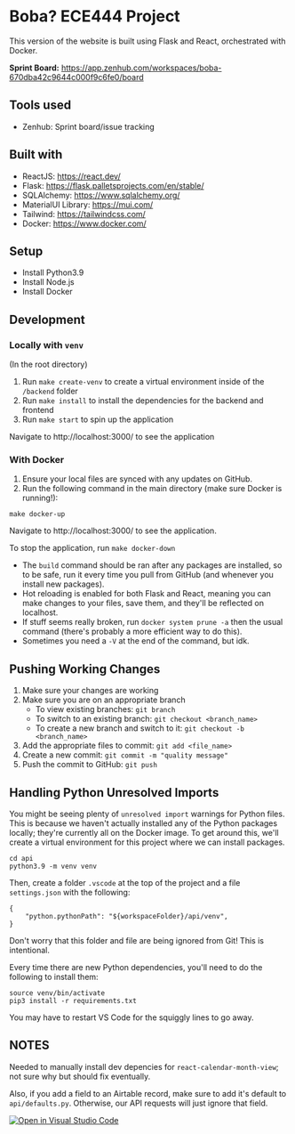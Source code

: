 # Boba? ECE444 Project
This version of the website is built using Flask and React, orchestrated with Docker.

**Sprint Board:** https://app.zenhub.com/workspaces/boba-670dba42c9644c000f9c6fe0/board

## Tools used
* Zenhub: Sprint board/issue tracking

## Built with
* ReactJS: https://react.dev/
* Flask: https://flask.palletsprojects.com/en/stable/
* SQLAlchemy: https://www.sqlalchemy.org/
* MaterialUI Library: https://mui.com/
* Tailwind: https://tailwindcss.com/
* Docker: https://www.docker.com/

## Setup
* Install Python3.9
* Install Node.js
* Install Docker


## Development

### Locally with `venv`
(In the root directory)
1. Run `make create-venv` to create a virtual environment inside of the `/backend` folder
2. Run `make install` to install the dependencies for the backend and frontend
3. Run `make start` to spin up the application

Navigate to http://localhost:3000/ to see the application

### With Docker 
1. Ensure your local files are synced with any updates on GitHub.
2. Run the following command in the main directory (make sure Docker is running!):
```
make docker-up
```

Navigate to http://localhost:3000/ to see the application.

To stop the application, run `make docker-down`


* The `build` command should be ran after any packages are installed, so to be safe, run it every time you pull from GitHub (and whenever you install new packages).
* Hot reloading is enabled for both Flask and React, meaning you can make changes to your files, save them, and they'll be reflected on localhost.
* If stuff seems really broken, run `docker system prune -a` then the usual command (there's probably a more efficient way to do this).
* Sometimes you need a `-V` at the end of the command, but idk.

## Pushing Working Changes
1. Make sure your changes are working
2. Make sure you are on an appropriate branch
    * To view existing branches: `git branch`
    * To switch to an existing branch: `git checkout <branch_name>`
    * To create a new branch and switch to it: `git checkout -b <branch_name>`
3. Add the appropriate files to commit: `git add <file_name>`
4. Create a new commit: `git commit -m "quality message"`
5. Push the commit to GitHub: `git push`

## Handling Python Unresolved Imports
You might be seeing plenty of `unresolved import` warnings for Python files. This is because we haven't actually installed any of the Python packages locally; they're currently all on the Docker image. To get around this, we'll create a virtual environment for this project where we can install packages.
```
cd api
python3.9 -m venv venv
```
Then, create a folder `.vscode` at the top of the project and a file `settings.json` with the following:
```
{
    "python.pythonPath": "${workspaceFolder}/api/venv",
}
```
Don't worry that this folder and file are being ignored from Git! This is intentional.

Every time there are new Python dependencies, you'll need to do the following to install them:
```
source venv/bin/activate
pip3 install -r requirements.txt
```
You may have to restart VS Code for the squiggly lines to go away.

## NOTES
Needed to manually install dev depencies for `react-calendar-month-view`; not sure why but should fix eventually.

Also, if you add a field to an Airtable record, make sure to add it's default to `api/defaults.py`. Otherwise, our API requests will just ignore that field.


[![Open in Visual Studio Code](https://classroom.github.com/assets/open-in-vscode-2e0aaae1b6195c2367325f4f02e2d04e9abb55f0b24a779b69b11b9e10269abc.svg)](https://classroom.github.com/online_ide?assignment_repo_id=15973525&assignment_repo_type=AssignmentRepo)
